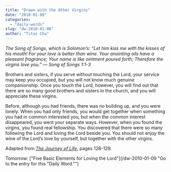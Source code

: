 ```yaml
---
title: "Drawn with the Other Virgins"
date: "2010-01-08"
categories: 
  - "daily-words"
slug: "dw-2010-01-08"
author: "Titus Chu"
---
```


_The Song of Songs, which is Solomon’s: “Let him kiss me with the kisses of his mouth! For your love is better than wine. Your anointing oils have a pleasant fragrance; Your name is like ointment poured forth; Therefore the virgins love you.” — Song of Songs 1:1-3_

Brothers and sisters, if you serve without touching the Lord, your service may keep you occupied, but you will not know much genuine companionship. Once you touch the Lord, however, you will find out that there are so many good brothers and sisters in the church, and you will appreciate these virgins.

Before, although you had friends, there was no building up, and you were lonely. When you had only friends, you would get together when something you had in common interested you, but when the common interest disappeared, you went your separate ways. However, when you found the virgins, you found real fellowship. You discovered that there were so many following the Lord and loving the Lord beside you. You should not enjoy the wine of the Lord’s love by yourself, but together with the other virgins.

Adapted from [_The Journey of Life_](/book-journey-of-life "Go to the entry for this book."), pages 128-129.

Tomorrow: ["Five Basic Elements for Loving the Lord"](/dw-2010-01-09 "Go to the entry for this "Daily Word."")
